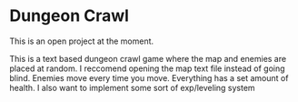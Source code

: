 # Dungeon Crawl

This is an open project at the moment.

This is a text based dungeon crawl game where the map and enemies are placed at random.
I reccomend opening the map text file instead of going blind. Enemies move every time you move.
Everything has a set amount of health. I also want to implement some sort of exp/leveling system
